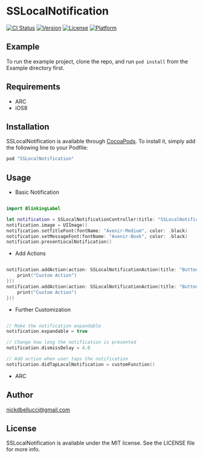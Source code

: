 # SSLocalNotification

[![CI Status](http://img.shields.io/travis/nickdbellucci@gmail.com/SSLocalNotification.svg?style=flat)](https://travis-ci.org/nickdbellucci@gmail.com/SSLocalNotification)
[![Version](https://img.shields.io/cocoapods/v/SSLocalNotification.svg?style=flat)](http://cocoapods.org/pods/SSLocalNotification)
[![License](https://img.shields.io/cocoapods/l/SSLocalNotification.svg?style=flat)](http://cocoapods.org/pods/SSLocalNotification)
[![Platform](https://img.shields.io/cocoapods/p/SSLocalNotification.svg?style=flat)](http://cocoapods.org/pods/SSLocalNotification)

## Example

To run the example project, clone the repo, and run `pod install` from the Example directory first.

## Requirements
* ARC
* iOS8

## Installation

SSLocalNotification is available through [CocoaPods](http://cocoapods.org). To install
it, simply add the following line to your Podfile:

```ruby
pod "SSLocalNotification"
```

## Usage

* Basic Notification

```Swift

import BlinkingLabel

let notification = SSLocalNotificationController(title: "SSLocalNotification", message: "This is a test notification!", preferredStyle: .light)
notification.image = UIImage()
notification.setTitleFont(fontName: "Avenir-Medium", color: .black)
notification.setMessageFont(fontName: "Avenir-Book", color: .black)
notification.presentLocalNotification()

```

* Add Actions

```Swift

notification.addAction(action: SSLocalNotificationAction(title: "Button 1", fontName: "Avenir-Book", tint: .blue, handler: {
    print("Custom Action")
}))
notification.addAction(action: SSLocalNotificationAction(title: "Button 2", fontName: "Avenir-Book", tint: .blue, handler: {
    print("Custom Action")
}))

```

* Further Customization

```Swift

// Make the notification expandable
notification.expandable = true

// Change how long the notification is presented
notification.dismissDelay = 4.0

// Add action when user taps the notification
notification.didTapLocalNotification = customFunction()

```


* ARC

## Author

nickdbellucci@gmail.com

## License

SSLocalNotification is available under the MIT license. See the LICENSE file for more info.
